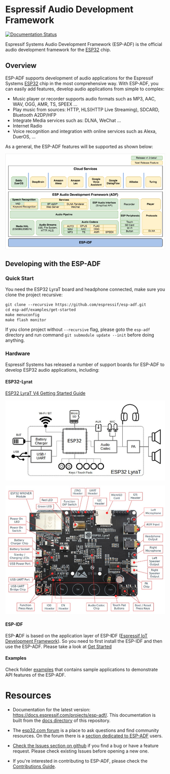 # Espressif Audio Development Framework

[![Documentation Status](https://readthedocs.com/projects/espressif-esp-adf/badge/?version=latest)](https://docs.espressif.com/projects/esp-adf/en/latest/?badge=latest)

Espressif Systems Audio Development Framework (ESP-ADF) is the official audio development framework for the [ESP32](https://espressif.com/en/products/hardware/esp32/overview) chip.

## Overview

ESP-ADF supports development of audio applications for the Espressif Systems [ESP32](https://espressif.com/en/products/hardware/esp32/overview) chip in the most comprehensive way. With ESP-ADF, you can easily add features, develop audio applications from simple to complex:
- Music player or recorder supports audio formats such as MP3, AAC, WAV, OGG, AMR, TS, SPEEX ...
- Play music from sources: HTTP, HLS(HTTP Live Streaming), SDCARD, Bluetooth A2DP/HFP
- Integrate Media services such as: DLNA, WeChat ...
- Internet Radio
- Voice recognition and integration with online services such as Alexa, DuerOS, ...

As a general, the ESP-ADF features will be supported as shown below:

![ADF Block diagram](./docs/_static/adf_block_diagram.png)


## Developing with the ESP-ADF

### Quick Start

You need the ESP32 LyraT board and headphone connected, make sure you clone the project recursive: 

```
git clone --recursive https://github.com/espressif/esp-adf.git 
cd esp-adf/examples/get-started 
make menuconfig
make flash monitor
```

If you clone project without `--recursive` flag, please goto the `esp-adf` directory and run command `git submodule update --init` before doing anything.

### Hardware

Espressif Systems has released a number of support boards for ESP-ADF to develop ESP32 audio applications, including:

#### ESP32-Lyrat

[ESP32 LyraT V4 Getting Started Guide](./docs/en/get-started/get-started-esp32-lyrat-v4.rst)

![Block diagram](./docs/_static/esp32-lyrat-block-diagram.jpg)

![ESP32-Lyrat-V4.2](./docs/_static/esp32-lyrat-v4.2-layout.jpg)

#### ESP-IDF

ESP-**A**DF is based on the application layer of ESP-**I**DF ([Espressif IoT Development Framework](https://github.com/espressif/esp-idf)). So you need to first install the ESP-IDF and then use the ESP-ADF. Please take a look at [Get Started](https://docs.espressif.com/projects/esp-adf/en/latest/get-started/index.html)

#### Examples

Check folder [examples](examples) that contains sample applications to demonstrate API features of the ESP-ADF.

# Resources

* Documentation for the latest version: https://docs.espressif.com/projects/esp-adf/. This documentation is built from the [docs directory](docs) of this repository.

* The [esp32.com forum](https://esp32.com/) is a place to ask questions and find community resources. On the forum there is a [section dedicated to ESP-ADF](https://esp32.com/viewforum.php?f=20) users. 

* [Check the Issues section on github](https://github.com/espressif/esp-adf/issues) if you find a bug or have a feature request. Please check existing Issues before opening a new one.

* If you're interested in contributing to ESP-ADF, please check the [Contributions Guide](https://esp-idf.readthedocs.io/en/latest/contribute/index.html).
